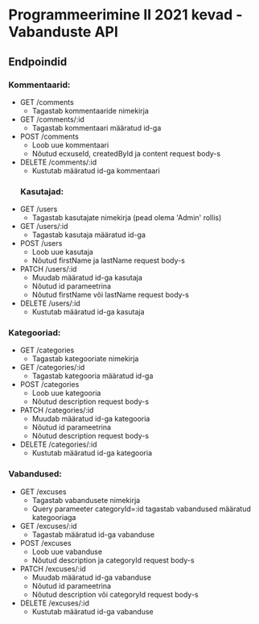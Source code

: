 # Programmeerimine II 2021 kevad - Vabanduste API

## Endpoindid
### Kommentaarid:
* GET /comments
  * Tagastab kommentaaride nimekirja
* GET /comments/:id
  * Tagastab kommentaari määratud id-ga
* POST /comments
  * Loob uue kommentaari
  * Nõutud ecxuseId, createdById ja content request body-s
* DELETE /comments/:id
  * Kustutab määratud id-ga kommentaari
  ### Kasutajad:
* GET /users
  * Tagastab kasutajate nimekirja (pead olema 'Admin' rollis)
* GET /users/:id
  * Tagastab kasutaja määratud id-ga
* POST /users
  * Loob uue kasutaja
  * Nõutud firstName ja lastName request body-s
* PATCH /users/:id
  * Muudab määratud id-ga kasutaja
  * Nõutud id parameetrina
  * Nõutud firstName või lastName request body-s
* DELETE /users/:id
  * Kustutab määratud id-ga kasutaja
### Kategooriad:
* GET /categories
  * Tagastab kategooriate nimekirja
* GET /categories/:id
  * Tagastab kategooria määratud id-ga
* POST /categories
  * Loob uue kategooria
  * Nõutud description request body-s
* PATCH /categories/:id
  * Muudab määratud id-ga kategooria
  * Nõutud id parameetrina
  * Nõutud description request body-s
* DELETE /categories/:id
  * Kustutab määratud id-ga kategooria

### Vabandused:
* GET /excuses
  * Tagastab vabandusete nimekirja
  * Query parameeter categoryId=:id tagastab vabandused määratud kategooriaga
* GET /excuses/:id
  * Tagastab määratud id-ga vabanduse
* POST /excuses
  * Loob uue vabanduse
  * Nõutud description ja categoryId request body-s
* PATCH /excuses/:id
  * Muudab määratud id-ga vabanduse
  * Nõutud id parameetrina
  * Nõutud description või categoryId request body-s
* DELETE /excuses/:id
  * Kustutab määratud id-ga vabanduse
